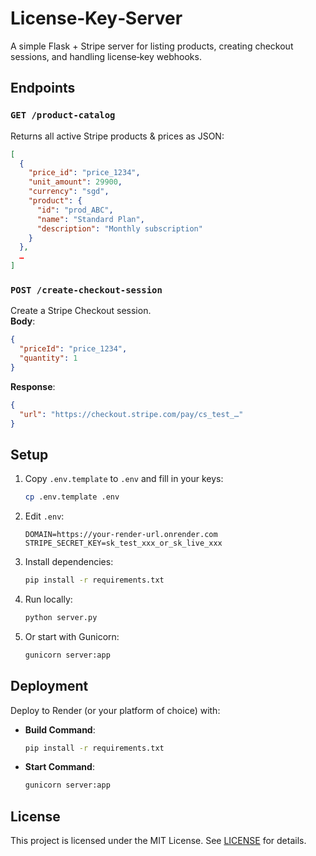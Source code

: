 # License‑Key‑Server

A simple Flask + Stripe server for listing products, creating checkout sessions, and handling license‑key webhooks.

## Endpoints

### `GET /product-catalog`  
Returns all active Stripe products & prices as JSON:
```json
[
  {
    "price_id": "price_1234",
    "unit_amount": 29900,
    "currency": "sgd",
    "product": {
      "id": "prod_ABC",
      "name": "Standard Plan",
      "description": "Monthly subscription"
    }
  },
  …
]
```

### `POST /create-checkout-session`  
Create a Stripe Checkout session.  
**Body**:  
```json
{ 
  "priceId": "price_1234", 
  "quantity": 1 
}
```  
**Response**:  
```json
{ 
  "url": "https://checkout.stripe.com/pay/cs_test_…" 
}
```

## Setup

1. Copy `.env.template` to `.env` and fill in your keys:
   ```bash
   cp .env.template .env
   ```
2. Edit `.env`:
   ```
   DOMAIN=https://your-render-url.onrender.com
   STRIPE_SECRET_KEY=sk_test_xxx_or_sk_live_xxx
   ```
3. Install dependencies:
   ```bash
   pip install -r requirements.txt
   ```
4. Run locally:
   ```bash
   python server.py
   ```
5. Or start with Gunicorn:
   ```bash
   gunicorn server:app
   ```

## Deployment

Deploy to Render (or your platform of choice) with:

- **Build Command**:  
  ```bash
  pip install -r requirements.txt
  ```
- **Start Command**:  
  ```bash
  gunicorn server:app
  ```

## License

This project is licensed under the MIT License. See [LICENSE](LICENSE) for details.
